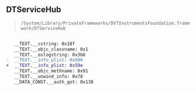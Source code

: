 ## DTServiceHub

> `/System/Library/PrivateFrameworks/DVTInstrumentsFoundation.framework/DTServiceHub`

```diff

   __TEXT.__cstring: 0x18f
   __TEXT.__objc_classname: 0x1
   __TEXT.__oslogstring: 0x3b6
-  __TEXT.__info_plist: 0x596
+  __TEXT.__info_plist: 0x59e
   __TEXT.__objc_methname: 0x91
   __TEXT.__unwind_info: 0x78
   __DATA_CONST.__auth_got: 0x138

```
